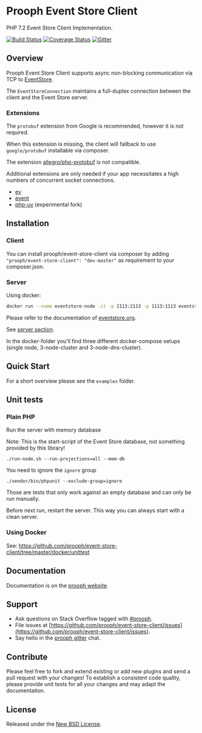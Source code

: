 # Prooph Event Store Client

PHP 7.2 Event Store Client Implementation.

[![Build Status](https://travis-ci.org/prooph/event-store-client.svg?branch=master)](https://travis-ci.org/prooph/event-store-client)
[![Coverage Status](https://coveralls.io/repos/github/prooph/event-store-client/badge.svg?branch=master)](https://coveralls.io/github/prooph/event-store-client?branch=master)
[![Gitter](https://badges.gitter.im/Join%20Chat.svg)](https://gitter.im/prooph/improoph)

## Overview

Prooph Event Store Client supports async non-blocking communication via TCP to [EventStore](https://eventstore.org/).

The `EventStoreConnection` maintains a full-duplex connection between the client and the Event Store server.

### Extensions

The `protobuf` extension from Google is recommended, however it is not required.

When this extension is missing, the client will fallback to use `google/protobuf` installable via composer.

The extension [allegro/php-protobuf](https://github.com/allegro/php-protobuf/) is not compatible.

Additional extensions are only needed if your app necessitates a high numbers of concurrent socket connections.

- [ev](https://pecl.php.net/package/ev)
- [event](https://pecl.php.net/package/event)
- [php-uv](https://github.com/bwoebi/php-uv) (experimental fork)

## Installation

### Client

You can install prooph/event-store-client via composer by adding `"prooph/event-store-client": "dev-master"` as requirement to your composer.json.

### Server

Using docker:

```bash
docker run --name eventstore-node -it -p 2113:2113 -p 1113:1113 eventstore/eventstore
```

Please refer to the documentation of [eventstore.org](https://eventstore.org).

See [server section](https://eventstore.org/docs/server/index.html).

In the docker-folder you'll find three different docker-compose setups (single node, 3-node-cluster and 3-node-dns-cluster).

## Quick Start

For a short overview please see the `examples` folder.

## Unit tests

### Plain PHP

Run the server with memory database

Note: This is the start-script of the Event Store database, not something provided by this library!

```console
./run-node.sh --run-projections=all --mem-db
```

You need to ignore the `ignore` group

```console
./vendor/bin/phpunit --exclude-group=ignore
```

Those are tests that only work against an empty database and can only be run manually.

Before next run, restart the server. This way you can always start with a clean server.

### Using Docker

See: https://github.com/prooph/event-store-client/tree/master/docker/unittest

## Documentation

Documentation is on the [prooph website](http://docs.getprooph.org/).

## Support

- Ask questions on Stack Overflow tagged with [#prooph](https://stackoverflow.com/questions/tagged/prooph).
- File issues at [https://github.com/prooph/event-store-client/issues](https://github.com/prooph/event-store-client/issues).
- Say hello in the [prooph gitter](https://gitter.im/prooph/improoph) chat.

## Contribute

Please feel free to fork and extend existing or add new plugins and send a pull request with your changes!
To establish a consistent code quality, please provide unit tests for all your changes and may adapt the documentation.

## License

Released under the [New BSD License](LICENSE).
